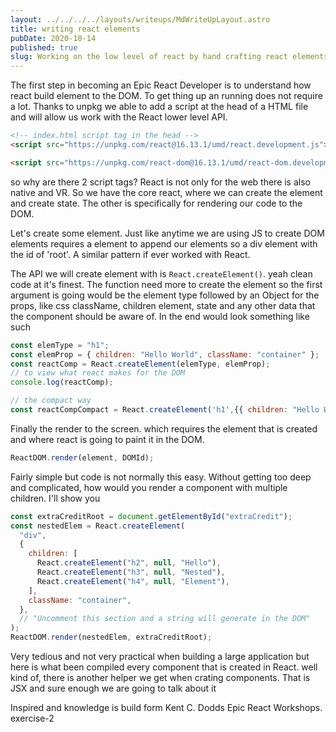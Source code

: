```yaml
---
layout: ../../../../layouts/writeups/MdWriteUpLayout.astro
title: writing react elements
pubDate: 2020-10-14
published: true
slug: Working on the low level of react by hand crafting react elements.
---
```


The first step in becoming an Epic React Developer is to understand how react build element to the DOM. To get thing up an running does not require a lot. Thanks to unpkg we able to add a script at the head of a HTML file and will allow us work with the React lower level API.

```html
<!-- index.html script tag in the head -->
<script src="https://unpkg.com/react@16.13.1/umd/react.development.js"></script>

<script src="https://unpkg.com/react-dom@16.13.1/umd/react-dom.development.js"></script>
```

so why are there 2 script tags? React is not only for the web there is also native and VR. So we have the core react, where we can create the element and create state. The other is specifically for rendering our code to the DOM.

Let's create some element. Just like anytime we are using JS to create DOM elements requires a element to append our elements so a div element with the id of 'root'. A similar pattern if ever worked with React.

The API we will create element with is `React.createElement()`. yeah clean code at it's finest. The function need more to create the element so the first argument is going would be the element type followed by an Object for the props, like css className, children element, state and any other data that the component should be aware of. In the end would look something like such

```js
const elemType = "h1";
const elemProp = { children: "Hello World", className: "container" };
const reactComp = React.createElement(elemType, elemProp);
// to view what react makes for the DOM
console.log(reactComp);

// the compact way
const reactCompCompact = React.createElement('h1',{{ children: "Hello World", className: "container" })
```

Finally the render to the screen. which requires the element that is created and where react is going to paint it in the DOM.

```js
ReactDOM.render(element, DOMId);
```

Fairly simple but code is not normally this easy. Without getting too deep and complicated, how would you render a component with multiple children. I'll show you

```js
const extraCreditRoot = document.getElementById("extraCredit");
const nestedElem = React.createElement(
  "div",
  {
    children: [
      React.createElement("h2", null, "Hello"),
      React.createElement("h3", null, "Nested"),
      React.createElement("h4", null, "Element"),
    ],
    className: "container",
  },
  // "Uncomment this section and a string will generate in the DOM"
);
ReactDOM.render(nestedElem, extraCreditRoot);
```

Very tedious and not very practical when building a large application but here is what been compiled every component that is created in React. well kind of, there is another helper we get when crating components. That is JSX and sure enough we are going to talk about it

Inspired and knowledge is build form Kent C. Dodds Epic React Workshops. exercise-2
